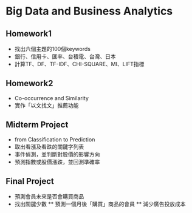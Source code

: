 # Big Data and Business Analytics
## Homework1
* 找出六個主題的100個keywords
* 銀行、信用卡、匯率、台積電、台灣、日本
* 計算TF、DF、TF-IDF、CHI-SQUARE、MI、LIFT指標

## Homework2
* Co-occurrence and Similarity
* 實作「以文找文」推薦功能

## Midterm Project
* from Classification to Prediction
* 取出看漲及看跌的關鍵字列表
* 事件偵測，並判斷對股價的影響方向
* 預測指數或股價漲跌，並回測準確率

## Final Project
* 預測會員未來是否會購買商品
* 找出關鍵少數
** 預測一個月後「購買」商品的會員
** 減少廣告投放成本



